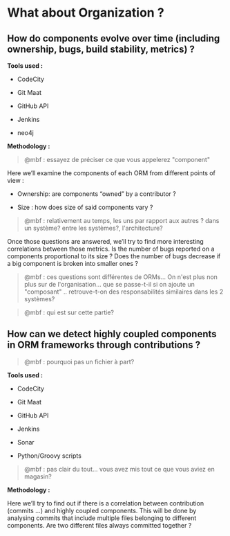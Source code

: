 # What about Organization ?

## How do components evolve over time \(including ownership, bugs, build stability, metrics\) ?

**Tools used :**

* CodeCity

* Git Maat

* GitHub API

* Jenkins

* neo4j


**Methodology :**
> @mbf : essayez de préciser ce que vous appelerez "component"

Here we’ll examine the components of each ORM from different points of view :

* Ownership: are components “owned” by a contributor ?

* Size : how does size of said components vary ?
> @mbf : relativement au temps, les uns par rapport aux autres ? dans un système? entre les systèmes?, l'architecture?

Once those questions are answered, we’ll try to find more interesting correlations between those metrics. Is the number of bugs reported on a components proportional to its size ? Does the number of bugs decrease if a big component is broken into smaller ones ?

> @mbf : ces questions sont différentes de ORMs... On n'est plus non plus sur de l'organisation... que se passe-t-il si on ajoute un "composant" .. retrouve-t-on des responsabilités similaires dans les 2 systèmes?

> @mbf : qui est sur cette partie?

## How can we detect highly coupled components in ORM frameworks through contributions ?

> @mbf : pourquoi pas un fichier à part?


**Tools used :**

* CodeCity

* Git Maat

* GitHub API

* Jenkins

* Sonar

* Python/Groovy scripts

> @mbf : pas clair du tout... vous avez mis tout ce que vous aviez en magasin?

**Methodology :**

Here we’ll try to find out if there is a correlation between contribution \(commits …\) and highly coupled components. This will be done by analysing commits that include multiple files belonging to different components. Are two different files always committed together ?

